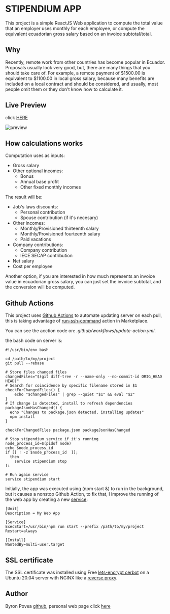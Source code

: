 # STIPENDIUM APP

This project is a simple ReactJS Web application to compute the total value that an employer uses monthly for each employee, or compute the equivalent ecuadorian gross salary based on an invoice subtotal/total.

## Why

Recently, remote work from other countries has become popular in Ecuador. Proposals usually look very good, but, there are many things that you should take care of. For example, a remote payment of $1500.00 is equivalent to $1100.00 in local gross salary, because many benefits are included on a local contract and should be considered, and usually, most people omit them or they don't know how to calculate it.

## Live Preview

click [HERE](https://stipendium.bycarga.com)

![preview](https://drive.google.com/uc?export=view&id=1DgiwsHZq-OqFNA-l1dJMuAko11Sxv8sp)

## How calculations works

Computation uses as inputs: 
- Gross salary
- Other optional incomes:
  - Bonus
  - Annual base profit
  - Other fixed monthly incomes

The result will be:
- Job's laws discounts:
  - Personal contribution
  - Spouse contribution (if it's necesary)
- Other incomes:
  - Monthly/Provisioned thirteenth salary
  - Monthly/Provisioned fourteenth salary
  - Paid vacations
- Company contributions:
  - Company contribution
  - IECE SECAP contribution
- Net salary
- Cost per employee

Another option, if you are interested in how much represents an invoice value in ecuadorian gross salary, you can just set the invoice subtotal, and the conversion will be computed.

## Github Actions

This project uses [Github Actions](https://docs.github.com/en/actions) to automate updating server on each pull, this is taking advantage of [run-ssh-command](https://github.com/marketplace/actions/run-ssh-command) action in Marketplace.

You can see the acction code on: *.github/workflows/update-action.yml*.

the bash code on server is:

```
#!/usr/bin/env bash

cd /path/to/my/project
git pull --rebase

# Store files changed files 
changedFiles="$(git diff-tree -r --name-only --no-commit-id ORIG_HEAD HEAD)"
# Search for coincidence by specific filename stored in $1
checkForChangedFiles() {
    echo "$changedFiles" | grep --quiet "$1" && eval "$2"
}
# If change is detected, install to refresh dependencies
packageJsonHasChanged() {
  echo "Changes to package.json detected, installing updates"
  npm install
}

checkForChangedFiles package.json packageJsonHasChanged

# Stop stipendium service if it's running
node_process_id=$(pidof node)
echo $node_process_id
if [[ ! -z $node_process_id  ]];
  then
    service stipendium stop
fi

# Run again service
service stipendium start
``` 
Initially, the app was executed using (npm start &) to run in the background, but it causes a nonstop Github Action, to fix that, I improve the running of the web app by creating a new [service](https://medium.com/@alexeybaryshnikov/how-to-start-node-js-projects-as-service-without-docker-8a04f8a8b469):

```
[Unit]
Description = My Web App

[Service]
ExecStart=/usr/bin/npm run start --prefix /path/to/my/project
Restart=always

[Install]
WantedBy=multi-user.target
```


## SSL certificate

The SSL certificate was installed using Free [lets-encrypt cerbot](https://certbot.eff.org/lets-encrypt/ubuntufocal-nginx) on a Ubuntu 20.04 server with NGINX like a [reverse proxy](https://www.scaleway.com/en/docs/how-to-configure-nginx-reverse-proxy/).

## Author

Byron Povea [github](https://github.com/bpovea), personal web page click [here](https://bpovea.github.io/index.html)